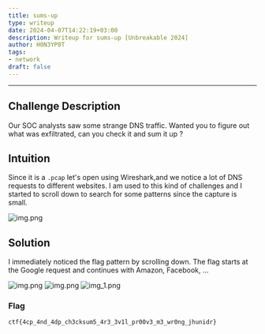 ```yaml
---
title: sums-up
type: writeup
date: 2024-04-07T14:22:19+03:00
description: Writeup for sums-up [Unbreakable 2024]
author: H0N3YP0T
tags:
- network
draft: false
---
```

___

## Challenge Description

Our SOC analysts saw some strange DNS traffic. Wanted you to figure out what was exfiltrated, can you check it and sum it up ?

## Intuition

Since it is a `.pcap` let's open using Wireshark,and we notice a lot of DNS requests to different websites. I am used to this kind
of challenges and I started to scroll down to search for some patterns since the capture is small.

![img.png](/images/unbreakable_2024/sums.png)

## Solution

I immediately noticed the flag pattern by scrolling down. The flag starts at the Google request and continues with Amazon, Facebook, ...

![img.png](/images/unbreakable_2024/google.png)
![img.png](/images/unbreakable_2024/amazon.png)
![img_1.png](/images/unbreakable_2024/facebook.png)

### Flag

`ctf{4cp_4nd_4dp_ch3cksum5_4r3_3v1l_pr00v3_m3_wr0ng_jhunidr}`

